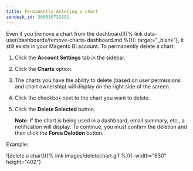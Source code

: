 ```yaml
---
title: Permanently deleting a chart
zendesk_id: 360016732891
---
```


Even if you [remove a chart from the dashboard]({% link data-user/dashboards/remove-charts-dashboard.md %}){: target="_blank"}, it still exists in your Magento BI account. To permanently delete a chart:

1. Click the **Account Settings** tab in the sidebar.

1. Click the **Charts** option.

1. The charts you have the ability to delete (based on user permissions and chart ownership) will display on the right side of the screen.

1. Click the checkbox next to the chart you want to delete.

1. Click the **Delete Selected** button.

   **Note**: If the chart is being used in a dashboard, email summary, etc., a notification will display. To continue, you must confirm the deletion and then click the **Force Deletion** button.

Example:

![delete a chart]({% link images/deletechart.gif %}){: width="630" height="402"}
